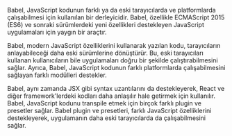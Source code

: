 Babel, JavaScript kodunun farklı ya da eski tarayıcılarda ve platformlarda çalışabilmesi için kullanılan bir derleyicidir. Babel, özellikle ECMAScript 2015 (ES6) ve sonraki sürümlerdeki yeni özellikleri destekleyen JavaScript uygulamaları için yaygın bir araçtır.

Babel, modern JavaScript özelliklerini kullanarak yazılan kodu, tarayıcıların anlayabileceği daha eski sürümlerine dönüştürür. Bu, eski tarayıcıları kullanan kullanıcıların bile uygulamaları doğru bir şekilde çalıştırabilmesini sağlar. Ayrıca, Babel, JavaScript kodunun farklı platformlarda çalışabilmesini sağlayan farklı modülleri destekler.

Babel, aynı zamanda JSX gibi syntax uzantılarını da destekleyerek, React ve diğer framework'lerdeki kodları daha anlaşılır hale getirmek için kullanılır. Babel, JavaScript kodunu transpile etmek için birçok farklı plugin ve presetler sağlar. Babel plugin ve presetleri, farklı JavaScript özelliklerini destekleyerek, uygulamanın daha eski tarayıcılarda da çalışabilmesini sağlar.